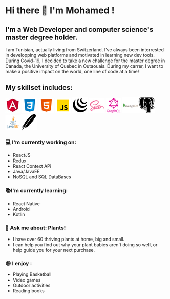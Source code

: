 # Hi there 👋 I'm Mohamed !

## I'm a Web Developer and computer science's master degree holder. 

I am Tunisian, actually living from Switzerland. 
I've always been interrested in developping web platforms and motivated in learning new dev tools.
During Covid-19, I decided to take a new challenge for the master degree in Canada, the University of Quebec in Outaouais.
During my carrer, I want to make a positive impact on the world, one line of code at a time! 

## My skillset includes:
 ![responsive design](/assets/angular.png) ![css](/assets/icons8-css3.png)  ![html](/assets/icons8-html-5.png)  ![js](/assets/icons8-javascript.png)  ![jquery](/assets/icons8-jquery.png)  ![sass](/assets/icons8-sass.png) ![graphql](/assets/graphql.png) <img src="/assets/1012822_code_development_logo_mongodb_programming_icon.png" alt="mongodb" width="50" height="50"><img src="/assets/4691328_postgresql_icon.png" alt="postgresql" width="50" height="50">![java](/assets/java_ee_logo_vert_v2.png)![maven](/assets/icons8-maven-ios-50.png)


### :computer: I'm currently working on:
- ReactJS
- Redux
- React Context APi
- Java/JavaEE
- NoSQL and SQL DataBases
 
### :books:I'm currently learning: 
- React Native
- Android
- Kotlin
 
###  :speech_balloon: Ask me about: Plants!
- I have over 60 thriving plants at home, big and small.
- I can help you find out why your plant babies aren't doing so well, or help guide you for your next purchase. 
 
### 😄 I enjoy :
- Playing Basketball
- Video games
- Outdoor activities 
- Reading books

  

  
 

<!--
**therealsylaucoin/therealsylaucoin** is a ✨ _special_ ✨ repository because its `README.md` (this file) appears on your GitHub profile.
Here are some ideas to get you started:
- 🔭 I’m currently working on ...
- 🌱 I’m currently learning ...
- 👯 I’m looking to collaborate on ...
- 🤔 I’m looking for help with ...
- 💬 Ask me about ...
- 📫 How to reach me: ...
- 😄 Pronouns: ...
- ⚡ Fun fact: ...
 ![responsive design](/assets/icons8-responsive-100.png)

-->
